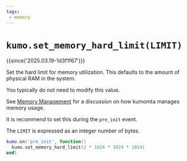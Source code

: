 ```yaml
---
tags:
 - memory
---
```


# `kumo.set_memory_hard_limit(LIMIT)`

{{since('2025.03.19-1d3f1f67')}}

Set the hard limit for memory utilization. This defaults to the amount of
physical RAM in the system.

You typically do not need to modify this value.

See [Memory Management](../memory.md) for a discussion on how kumomta manages
memory usage.

It is recommend to set this during the `pre_init` event.

The `LIMIT` is expressed as an integer number of bytes.

```lua
kumo.on('pre_init', function()
  kumo.set_memory_hard_limit(2 * 1024 * 1024 * 1024)
end)
```

